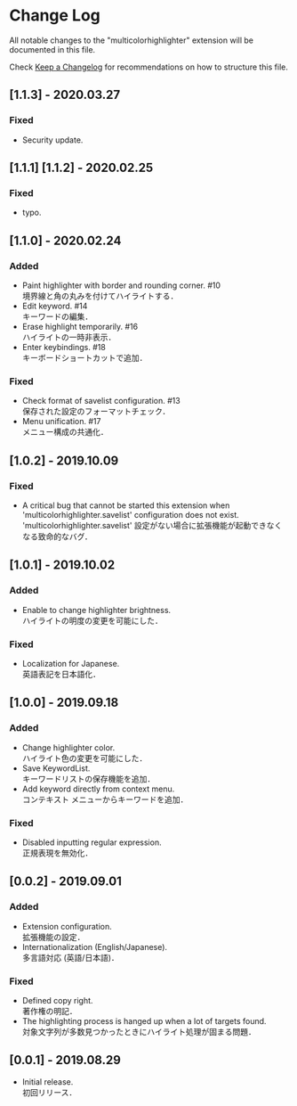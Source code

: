 # Change Log

All notable changes to the "multicolorhighlighter" extension will be documented in this file.

Check [Keep a Changelog](http://keepachangelog.com/) for recommendations on how to structure this file.

## [1.1.3] - 2020.03.27

### Fixed

- Security update.

## [1.1.1] [1.1.2] - 2020.02.25

### Fixed

- typo.

## [1.1.0] - 2020.02.24

### Added

- Paint highlighter with border and rounding corner. #10\
境界線と角の丸みを付けてハイライトする．
- Edit keyword. #14\
キーワードの編集．
- Erase highlight temporarily. #16\
ハイライトの一時非表示．
- Enter keybindings. #18\
キーボードショートカットで追加．

### Fixed

- Check format of savelist configuration. #13\
保存された設定のフォーマットチェック．
- Menu unification. #17\
メニュー構成の共通化．

## [1.0.2] - 2019.10.09

### Fixed

- A critical bug that cannot be started this extension when 'multicolorhighlighter.savelist' configuration does not exist.\
'multicolorhighlighter.savelist' 設定がない場合に拡張機能が起動できなくなる致命的なバグ．

## [1.0.1] - 2019.10.02

### Added

- Enable to change highlighter brightness.\
ハイライトの明度の変更を可能にした．

### Fixed

- Localization for Japanese.\
英語表記を日本語化．

## [1.0.0] - 2019.09.18

### Added

- Change highlighter color.\
ハイライト色の変更を可能にした．
- Save KeywordList.\
キーワードリストの保存機能を追加．
- Add keyword directly from context menu.\
コンテキスト メニューからキーワードを追加．

### Fixed

- Disabled inputting regular expression.\
正規表現を無効化．

## [0.0.2] - 2019.09.01

### Added

- Extension configuration.\
拡張機能の設定．
- Internationalization (English/Japanese).\
多言語対応 (英語/日本語)．

### Fixed

- Defined copy right.\
著作権の明記．
- The highlighting process is hanged up when a lot of targets found.\
対象文字列が多数見つかったときにハイライト処理が固まる問題．

## [0.0.1] - 2019.08.29

- Initial release.\
初回リリース．
